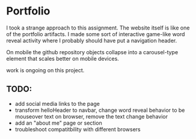 # Portfolio

I took a strange approach to this assignment. The website itself is like one of the portfolio artifacts. I made some sort of interactive game-like word reveal activity where I probably should have put a navigation header.

On mobile the github repository objects collapse into a carousel-type element that scales better on mobile devices. 

work is ongoing on this project.

## TODO:
* add social media links to the page
* transform helloHeader to navbar, change word reveal behavior to be mouseover text on browser, remove the text change behavior
* add an "about me" page or section
* troubleshoot compatitbility with different browsers